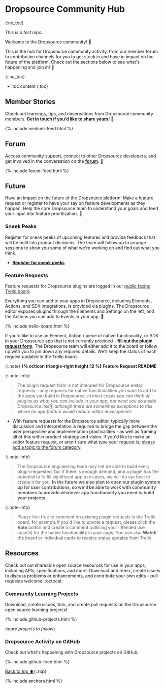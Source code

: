 # Dropsource Community Hub
{:no_toc}

_This is a test repo._

Welcome to the Dropsource community! :wave:

This is the hub for Dropsource community activity, from our member forum to contribution channels for you to get stuck in and have in impact on the future of the platform. Check out the sections below to see what's happening and join in! :tada:

{:.no_toc}

* toc content
{:toc}

## Member Stories

Check out learnings, tips, and observations from Dropsource community members. __[Get in touch if you'd like to share yours!](https://forum.dropsource.com/u/sue/)__ :mega:

{% include medium-feed.html %}

## Forum

Access community support, connect to other Dropsource developers, and get involved in the conversation on the __[forum](https://forum.dropsource.com)__. :speech_balloon:

{% include forum-feed.html %}

## Future

Have an impact on the future of the Dropsource platform! Make a feature request or register to have your say on feature developments as they happen. Help the core Dropsource team to understand your goals and feed your input into feature prioritization. :rocket:

### Sneek Peaks

Register for sneak peeks of upcoming features and provide feedback that will be built into product decisions. The team will follow up to arrange sessions to show you some of what we're working on and find out what you think.

* __[Register for sneak peeks](https://goo.gl/forms/7HtgSEXQEUAJvRe42)__

### Feature Requests

Feature requests for Dropsource plugins are logged in our [public facing Trello board](https://trello.com/b/BCCMRu9i). 

Everything you can add to your apps in Dropsource, including Elements, Actions, and SDK integrations, is provided via plugins. The Dropsource editor exposes plugins through the Elements and Settings on the left, and the Actions you can add to Events in your app. :iphone:

{% include trello-board.html %}

If you'd like to use an Element, Action / piece of native functionality, or SDK in your Dropsource app that is not currently provided - __[fill out the plugin request form](https://goo.gl/forms/WZ5wBwMDiNUF5i552)__. The Dropsource team will either add it to the board or follow up with you to pin down any required details. We'll keep the status of each request updated in the Trello board. 

{:.note}
__{% octicon triangle-right height:12 %} Feature Request README__

{:.note-info}
> The plugin request form is not intended for Dropsource editor requests - only requests for native functionalities you want to add to the apps you build in Dropsource. _In most cases you can think of plugins as what you can include in your app, not what you do inside Dropsource itself, although there are sometimes exceptions to this where an app feature would require editor development._ 
* With feature requests for the Dropsource editor, typically more discussion and interpretation is required to bridge the gap between the user perspective and implementation practicalities - as well as framing all of this within product strategy and vision. If you'd like to make an editor feature request, or aren't sure what type your request is, [please add a topic to the forum category](https://forum.dropsource.com/c/feature-request).

{:.note-info}
> The Dropsource engineering team may not be able to build every plugin requested, but if there is enough demand, and a plugin has the potential to fulfill significant app use cases, we will do our best to create it for you. __In the future we also plan to open our plugin system up for user contributions, so we'll be able to work with community members to provide whatever app functionality you need to build your projects.__

{:.note-info}
> Please feel free to comment on existing plugin requests in the Trello board, for example if you'd like to upvote a request, please click the __Vote__ button and create a comment outlining your intended use case(s) for the native functionality in your apps. You can also __Watch__ the board or individual cards to receive status updates from Trello.

## Resources

Check out out shareable open source resources for use in your apps, including APIs, specifications, and more. Download and remix, create issues to discuss problems or enhancements, and contribute your own edits - pull requests welcome! :octocat:

### Community Learning Projects

Download, create issues, fork, and create pull requests on the Dropsource open source learning projects!

{% include github-projects.html %}

(_more projects to follow_)

### Dropsource Activity on GitHub

Check out what's happening with Dropsource projects on GitHub.

{% include github-feed.html %}

[Back to top :arrow_up:](#dropsource-community-hub){:.top}

{% include anchors.html %}